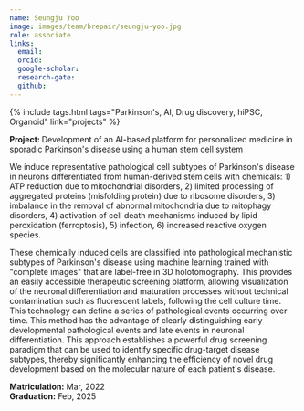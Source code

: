 ```yaml
---
name: Seungju Yoo
image: images/team/brepair/seungju-yoo.jpg
role: associate
links:
  email:
  orcid:
  google-scholar:
  research-gate: 
  github:
---
```


{%
  include tags.html
  tags="Parkinson's, AI, Drug discovery, hiPSC, Organoid"
  link="projects"
%}

<strong>Project: </strong> Development of an AI-based platform for personalized medicine in sporadic Parkinson's disease using a human stem cell system

We induce representative pathological cell subtypes of Parkinson's disease in neurons differentiated from human-derived stem cells with chemicals: 1) ATP reduction due to mitochondrial disorders, 2) limited processing of aggregated proteins (misfolding protein) due to ribosome disorders, 3) imbalance in the removal of abnormal mitochondria due to mitophagy disorders, 4) activation of cell death mechanisms induced by lipid peroxidation (ferroptosis), 5) infection, 6) increased reactive oxygen species.

These chemically induced cells are classified into pathological mechanistic subtypes of Parkinson's disease using machine learning trained with "complete images" that are label-free in 3D holotomography. This provides an easily accessible therapeutic screening platform, allowing visualization of the neuronal differentiation and maturation processes without technical contamination such as fluorescent labels, following the cell culture time. This technology can define a series of pathological events occurring over time. This method has the advantage of clearly distinguishing early developmental pathological events and late events in neuronal differentiation. This approach establishes a powerful drug screening paradigm that can be used to identify specific drug-target disease subtypes, thereby significantly enhancing the efficiency of novel drug development based on the molecular nature of each patient's disease.

<strong>Matriculation:</strong> Mar, 2022 <br>
<strong>Graduation:</strong> Feb, 2025
